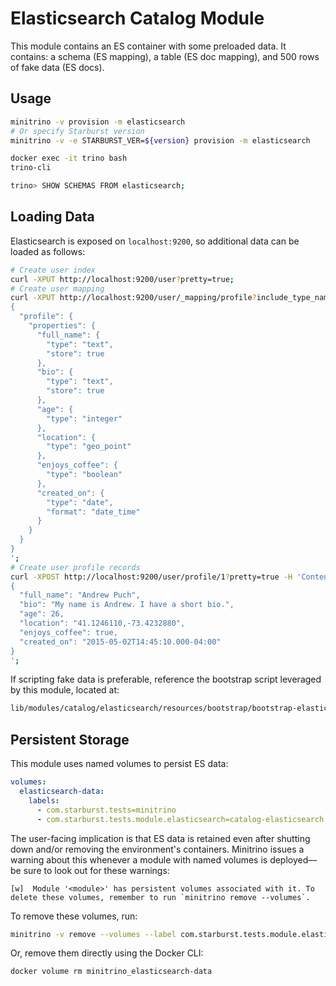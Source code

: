 # Elasticsearch Catalog Module

This module contains an ES container with some preloaded data. It contains: a
schema (ES mapping), a table (ES doc mapping), and 500 rows of fake data (ES
docs).

## Usage

```sh
minitrino -v provision -m elasticsearch
# Or specify Starburst version
minitrino -v -e STARBURST_VER=${version} provision -m elasticsearch

docker exec -it trino bash 
trino-cli

trino> SHOW SCHEMAS FROM elasticsearch;
```

## Loading Data

Elasticsearch is exposed on `localhost:9200`, so additional data can be loaded
as follows:

```sh
# Create user index
curl -XPUT http://localhost:9200/user?pretty=true;
# Create user mapping
curl -XPUT http://localhost:9200/user/_mapping/profile?include_type_name=true -H 'Content-Type: application/json'-d '
{
  "profile": {
    "properties": {
      "full_name": {
        "type": "text",
        "store": true
      },
      "bio": {
        "type": "text",
        "store": true
      },
      "age": {
        "type": "integer"
      },
      "location": {
        "type": "geo_point"
      },
      "enjoys_coffee": {
        "type": "boolean"
      },
      "created_on": {
        "type": "date",
        "format": "date_time"
      }
    }
  }
}
';
# Create user profile records
curl -XPOST http://localhost:9200/user/profile/1?pretty=true -H 'Content-Type: application/json' -d '
{
  "full_name": "Andrew Puch",
  "bio": "My name is Andrew. I have a short bio.",
  "age": 26,
  "location": "41.1246110,-73.4232880",
  "enjoys_coffee": true,
  "created_on": "2015-05-02T14:45:10.000-04:00"
}
';
```

If scripting fake data is preferable, reference the bootstrap script leveraged
by this module, located at:

```sh
lib/modules/catalog/elasticsearch/resources/bootstrap/bootstrap-elasticsearch.sh
```

## Persistent Storage

This module uses named volumes to persist ES data:

```yaml
volumes:
  elasticsearch-data:
    labels:
      - com.starburst.tests=minitrino
      - com.starburst.tests.module.elasticsearch=catalog-elasticsearch
```

The user-facing implication is that ES data is retained even after shutting down
and/or removing the environment's containers. Minitrino issues a warning about
this whenever a module with named volumes is deployed––be sure to look out for
these warnings:

```log
[w]  Module '<module>' has persistent volumes associated with it. To delete these volumes, remember to run `minitrino remove --volumes`.
```

To remove these volumes, run:

```sh
minitrino -v remove --volumes --label com.starburst.tests.module.elasticsearch=catalog-elasticsearch
```
  
Or, remove them directly using the Docker CLI:

```sh
docker volume rm minitrino_elasticsearch-data
```
